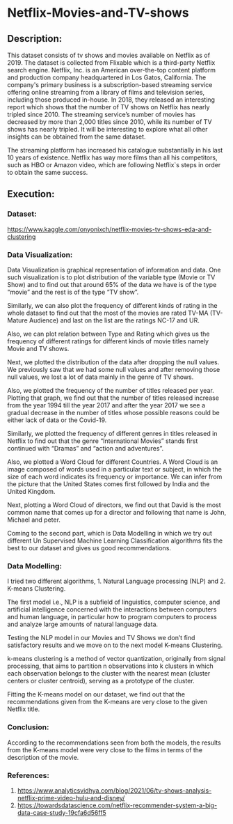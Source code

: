 # Netflix-Movies-and-TV-shows

## Description:

This dataset consists of tv shows and movies available on Netflix as of 2019. The dataset is collected from Flixable which is a third-party Netflix search engine.
Netflix, Inc. is an American over-the-top content platform and production company headquartered in Los Gatos, California. The company's primary business is a subscription-based streaming service offering online streaming from a library of films and television series, including those produced in-house. 
In 2018, they released an interesting report which shows that the number of TV shows on Netflix has nearly tripled since 2010. The streaming service’s number of movies has decreased by more than 2,000 titles since 2010, while its number of TV shows has nearly tripled. It will be interesting to explore what all other insights can be obtained from the same dataset.

The streaming platform has increased his catalogue substantially in his last 10 years of existence. Netflix has way more films than all his competitors, such as HBO or Amazon video, which are following Netflix`s steps in order to obtain the same success. 

## Execution: 

### Dataset: 
https://www.kaggle.com/onyonixch/netflix-movies-tv-shows-eda-and-clustering

### Data Visualization:

Data Visualization is graphical representation of information and data. One such visualization is to plot distribution of the variable type (Movie or TV Show) and to find out that around 65% of the data we have is of the type “movie” and the rest is of the type “TV show”.

Similarly, we can also plot the frequency of different kinds of rating in the whole dataset to find out that the most of the movies are rated TV-MA (TV-Mature Audience) and last on the list are the ratings NC-17 and UR.

Also, we can plot relation between Type and Rating which gives us the frequency of different ratings for different kinds of movie titles namely Movie and TV shows.

Next, we plotted the distribution of the data after dropping the null values. We previously saw that we had some null values and after removing those null values, we lost a lot of data mainly in the genre of TV shows.

Also, we plotted the frequency of the number of titles released per year. Plotting that graph, we find out that the number of titles released increase from the year 1994 till the year 2017 and after the year 2017 we see a gradual decrease in the number of titles whose possible reasons could be either lack of data or the Covid-19.

Similarly, we plotted the frequency of different genres in titles released in Netflix to find out that the genre “International Movies” stands first continued with “Dramas” and “action and adventures”.

Also, we plotted a Word Cloud for different Countries. A Word Cloud is an image composed of words used in a particular text or subject, in which the size of each word indicates its frequency or importance. We can infer from the picture that the United States comes first followed by India and the United Kingdom.

Next, plotting a Word Cloud of directors, we find out that David is the most common name that comes up for a director and following that name is John, Michael and peter.

Coming to the second part, which is Data Modelling in which we try out different Un Supervised Machine Learning Classification algorithms fits the best to our dataset and gives us good recommendations.

### Data Modelling:

I tried two different algorithms, 1. Natural Language processing (NLP) and 2. K-means Clustering.

The first model i.e., NLP is a subfield of linguistics, computer science, and artificial intelligence concerned with the interactions between computers and human language, in particular how to program computers to process and analyze large amounts of natural language data.

Testing the NLP model in our Movies and TV Shows we don’t find satisfactory results and we move on to the next model K-means Clustering.

k-means clustering is a method of vector quantization, originally from signal processing, that aims to partition n observations into k clusters in which each observation belongs to the cluster with the nearest mean (cluster centers or cluster centroid), serving as a prototype of the cluster. 

Fitting the K-means model on our dataset, we find out that the recommendations given from the K-means are very close to the given Netflix title.

### Conclusion:

According to the recommendations seen from both the models, the results from the K-means model were very close to the films in terms of the description of the movie.

### References: 
  1. https://www.analyticsvidhya.com/blog/2021/06/tv-shows-analysis-netflix-prime-video-hulu-and-disney/
  2. https://towardsdatascience.com/netflix-recommender-system-a-big-data-case-study-19cfa6d56ff5

